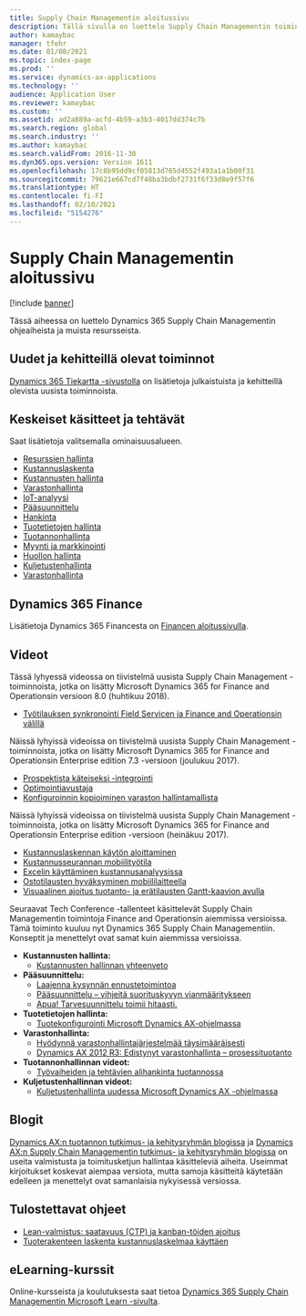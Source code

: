 ```yaml
---
title: Supply Chain Managementin aloitussivu
description: Tällä sivulla on luettelo Supply Chain Managementin toimintoja koskevista ohjeaiheista ja muista resursseista.
author: kamaybac
manager: tfehr
ms.date: 01/08/2021
ms.topic: index-page
ms.prod: ''
ms.service: dynamics-ax-applications
ms.technology: ''
audience: Application User
ms.reviewer: kamaybac
ms.custom: ''
ms.assetid: ad2a889a-acfd-4b59-a3b3-4017dd374c7b
ms.search.region: global
ms.search.industry: ''
ms.author: kamaybac
ms.search.validFrom: 2016-11-30
ms.dyn365.ops.version: Version 1611
ms.openlocfilehash: 17c8b95dd9cf05813d765d4552f493a1a1b00f31
ms.sourcegitcommit: 79621e667cd7f48ba3bdbf2731f6f33d8e9f57f6
ms.translationtype: HT
ms.contentlocale: fi-FI
ms.lasthandoff: 02/10/2021
ms.locfileid: "5154276"
---
```

# <a name="supply-chain-management-home-page"></a>Supply Chain Managementin aloitussivu

[!include [banner](includes/banner.md)]

Tässä aiheessa on luettelo Dynamics 365 Supply Chain Managementin ohjeaiheista ja muista resursseista.

## <a name="whats-new-and-in-development"></a>Uudet ja kehitteillä olevat toiminnot

[Dynamics 365 Tiekartta -sivustolla](https://roadmap.dynamics.com/) on lisätietoja julkaistuista ja kehitteillä olevista uusista toiminnoista.

## <a name="core-concepts-and-tasks"></a>Keskeiset käsitteet ja tehtävät

Saat lisätietoja valitsemalla ominaisuusalueen.

- [Resurssien hallinta](asset-management/index.md)
- [Kustannuslaskenta](../finance/cost-accounting/cost-accounting-home-page.md)
- [Kustannusten hallinta](cost-management/cost-management-home-page.md)  
- [Varastonhallinta](inventory/inventory-home-page.md)
- [IoT-analyysi](iot/iot-intelligence-home-page.md)
- [Pääsuunnittelu](master-planning/master-planning-home-page.md)
- [Hankinta](procurement/procurement-sourcing-overview.md)
- [Tuotetietojen hallinta](pim/product-information.md)
- [Tuotannonhallinta](production-control/production-process-overview.md)
- [Myynti ja markkinointi](sales-marketing/overview-sales-marketing.md)
- [Huollon hallinta](service-management/service-management-home-page.md)
- [Kuljetustenhallinta](transportation/transportation-management-overview.md)
- [Varastonhallinta](warehousing/warehouse-configuration.md)

## <a name="dynamics-365-finance"></a>Dynamics 365 Finance

Lisätietoja Dynamics 365 Financesta on [Financen aloitussivulla](../finance/index.md).

## <a name="videos"></a>Videot

Tässä lyhyessä videossa on tiivistelmä uusista Supply Chain Management -toiminnoista, jotka on lisätty Microsoft Dynamics 365 for Finance and Operationsin versioon 8.0 (huhtikuu 2018).

- [Työtilauksen synkronointi Field Servicen ja Finance and Operationsin välillä](https://youtu.be/hAB4TDVMjxU)

Näissä lyhyissä videoissa on tiivistelmä uusista Supply Chain Management -toiminnoista, jotka on lisätty Microsoft Dynamics 365 for Finance and Operationsin Enterprise edition 7.3 -versioon (joulukuu 2017).

- [Prospektista käteiseksi -integrointi](https://youtu.be/AVV9x5x-XCg) 
- [Optimointiavustaja](https://www.youtube.com/watch?v=MRsAzgFCUSQ&t=4s)
- [Konfiguroinnin kopioiminen varaston hallintamallista](https://www.youtube.com/watch?v=K2WIfFlqJYs&feature=youtu.be)

Näissä lyhyissä videoissa on tiivistelmä uusista Supply Chain Management -toiminnoista, jotka on lisätty Microsoft Dynamics 365 for Finance and Operationsin Enterprise edition -versioon (heinäkuu 2017).

- [Kustannuslaskennan käytön aloittaminen](https://youtu.be/1pUDtJQZ8FU)
- [Kustannusseurannan mobiilityötila](https://youtu.be/imsuTg8rUVk)
- [Excelin käyttäminen kustannusanalyysissa](https://youtu.be/-HKHYdClvx8)
- [Ostotilausten hyväksyminen mobiililaitteella](https://youtu.be/gZ-gOlJe7H8)
- [Visuaalinen ajoitus tuotanto- ja erätilausten Gantt-kaavion avulla](https://youtu.be/BtbuShkGj4I)

Seuraavat Tech Conference -tallenteet käsittelevät Supply Chain Managementin toimintoja Finance and Operationsin aiemmissa versioissa. Tämä toiminto kuuluu nyt Dynamics 365 Supply Chain Managementiin. Konseptit ja menettelyt ovat samat kuin aiemmissa versioissa.

- **Kustannusten hallinta:**
  - [Kustannusten hallinnan yhteenveto](https://www.youtube.com/watch?v=vXzlC-mOBcg&feature=youtu.be)
- **Pääsuunnittelu:**
  - [Laajenna kysynnän ennustetoimintoa](https://www.youtube.com/watch?v=4OIKIXLiNjI&feature=youtu.be)
  - [Pääsuunnittelu – vihjeitä suorituskyvyn vianmääritykseen](https://youtu.be/7v8BPmEs9Dg)
  - [Apua! Tarvesuunnittelu toimii hitaasti.](https://youtu.be/RLXybx20B5o)
- **Tuotetietojen hallinta:**
  - [Tuotekonfigurointi Microsoft Dynamics AX-ohjelmassa](https://youtu.be/zotrj3SbCl4)
- **Varastonhallinta:**
  - [Hyödynnä varastonhallintajärjestelmää täysimääräisesti](https://www.youtube.com/watch?v=--_didmZKHo&t=10s)
  - [Dynamics AX 2012 R3: Edistynyt varastonhallinta – prosessituotanto](https://www.youtube.com/embed/QUxXUrN-7n4)
- **Tuotannonhallinnan videot:**
  - [Työvaiheiden ja tehtävien alihankinta tuotannossa](https://youtu.be/y1jrd3A_k70)
- **Kuljetustenhallinnan videot:**
  - [Kuljetustenhallinta uudessa Microsoft Dynamics AX -ohjelmassa](https://youtu.be/jgmTgJIgEFQ)

## <a name="blogs"></a>Blogit

[Dynamics AX:n tuotannon tutkimus- ja kehitysryhmän blogissa](https://blogs.msdn.microsoft.com/axmfg/) ja [Dynamics AX:n Supply Chain Managementin tutkimus- ja kehitysryhmän blogissa](https://blogs.msdn.microsoft.com/dynamicsaxscm/) on useita valmistusta ja toimitusketjun hallintaa käsitteleviä aiheita. Useimmat kirjoitukset koskevat aiempaa versiota, mutta samoja käsitteitä käytetään edelleen ja menettelyt ovat samanlaisia nykyisessä versiossa.

## <a name="white-papers"></a>Tulostettavat ohjeet

- [Lean-valmistus: saatavuus (CTP) ja kanban-töiden ajoitus](https://docs.microsoft.com/dynamics/s-e/)
- [Tuoterakenteen laskenta kustannuslaskelmaa käyttäen](https://www.microsoft.com/download/details.aspx?id=101937/)

## <a name="elearning-courses"></a>eLearning-kurssit

Online-kursseista ja koulutuksesta saat tietoa [Dynamics 365 Supply Chain Managementin Microsoft Learn -sivulta](https://docs.microsoft.com/learn/browse/?products=dynamics-scm&resource_type=learning%20path).

